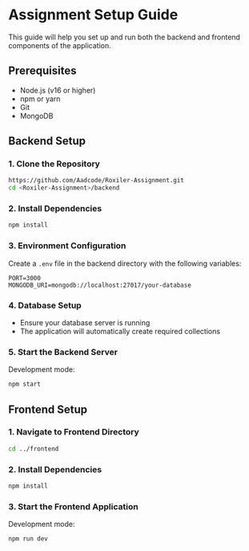 # Assignment Setup Guide

This guide will help you set up and run both the backend and frontend components of the application.

## Prerequisites

- Node.js (v16 or higher)
- npm or yarn
- Git
- MongoDB
  
## Backend Setup

### 1. Clone the Repository
```bash
https://github.com/Aadcode/Roxiler-Assignment.git
cd <Roxiler-Assignment>/backend
```

### 2. Install Dependencies
```bash
npm install
```

### 3. Environment Configuration
Create a `.env` file in the backend directory with the following variables:
```
PORT=3000
MONGODB_URI=mongodb://localhost:27017/your-database

```

### 4. Database Setup
- Ensure your database server is running
- The application will automatically create required collections

### 5. Start the Backend Server
Development mode:
```bash
npm start
```

## Frontend Setup

### 1. Navigate to Frontend Directory
```bash
cd ../frontend
```

### 2. Install Dependencies
```bash
npm install
```

### 3. Start the Frontend Application
Development mode:
```bash
npm run dev
```


